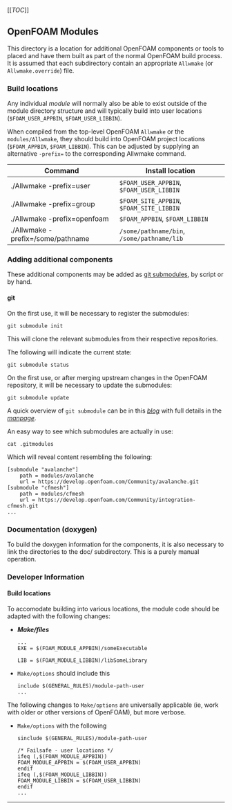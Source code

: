 [[_TOC_]]

## OpenFOAM Modules

This directory is a location for additional OpenFOAM components or
tools to placed and have them built as part of the normal OpenFOAM
build process. It is assumed that each subdirectory contain an
appropriate `Allwmake` (or `Allwmake.override`) file.


### Build locations

Any individual _module_ will normally also be able to exist outside of
the module directory structure and will typically build into user
locations (`$FOAM_USER_APPBIN`, `$FOAM_USER_LIBBIN`).

When compiled from the top-level OpenFOAM `Allwmake` or the
`modules/Allwmake`, they should build into OpenFOAM project locations
(`$FOAM_APPBIN`, `$FOAM_LIBBIN`). This can be adjusted by
supplying an alternative `-prefix=` to the corresponding Allwmake
command.

| Command    | Install location |
|------------|------------------|
| ./Allwmake -prefix=user | `$FOAM_USER_APPBIN`, `$FOAM_USER_LIBBIN` |
| ./Allwmake -prefix=group | `$FOAM_SITE_APPBIN`, `$FOAM_SITE_LIBBIN` |
| ./Allwmake -prefix=openfoam | `$FOAM_APPBIN`, `$FOAM_LIBBIN` |
| ./Allwmake -prefix=/some/pathname | `/some/pathname/bin`, `/some/pathname/lib` |


### Adding additional components

These additional components may be added as [git submodules][man git-submodule],
by script or by hand.


#### git

On the first use, it will be necessary to register the submodules:
```
git submodule init
```

This will clone the relevant submodules from their respective
repositories.

The following will indicate the current state:
```
git submodule status
```

On the first use, or after merging upstream changes in the OpenFOAM
repository, it will be necessary to update the submodules:
```
git submodule update
```

A quick overview of `git submodule` can be in this
[*blog*][blog git-submodule] with full details in the
[*manpage*][man git-submodule].


An easy way to see which submodules are actually in use:
```
cat .gitmodules
```

Which will reveal content resembling the following:
```
[submodule "avalanche"]
    path = modules/avalanche
    url = https://develop.openfoam.com/Community/avalanche.git
[submodule "cfmesh"]
    path = modules/cfmesh
    url = https://develop.openfoam.com/Community/integration-cfmesh.git
...
```

### Documentation (doxygen)

To build the doxygen information for the components, it is also
necessary to link the directories to the doc/ subdirectory.
This is a purely manual operation.


### Developer Information

#### Build locations

To accomodate building into various locations, the module code should
be adapted with the following changes:

- ***Make/files***
   ```
   ...
   EXE = $(FOAM_MODULE_APPBIN)/someExecutable

   LIB = $(FOAM_MODULE_LIBBIN)/libSomeLibrary
   ```

- `Make/options` should include this
  ```
  include $(GENERAL_RULES)/module-path-user
  ...
  ```

The following changes to `Make/options` are universally applicable
(ie, work with older or other versions of OpenFOAM), but more verbose.

- `Make/options` with the following
  ```
  sinclude $(GENERAL_RULES)/module-path-user

  /* Failsafe - user locations */
  ifeq (,$(FOAM_MODULE_APPBIN))
  FOAM_MODULE_APPBIN = $(FOAM_USER_APPBIN)
  endif
  ifeq (,$(FOAM_MODULE_LIBBIN))
  FOAM_MODULE_LIBBIN = $(FOAM_USER_LIBBIN)
  endif
  ...
  ```

<!-- General Information -->

[man git-submodule]:  https://git-scm.com/docs/git-submodule
[blog git-submodule]: http://blog.joncairns.com/2011/10/how-to-use-git-submodules/

---
